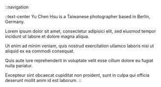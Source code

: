 ::navigation

::text-center
Yu Chen Hsu is a Taiwanese photographer based in Berlin, Germany.

Lorem ipsum dolor sit amet, consectetur adipisici elit, sed eiusmod tempor incidunt ut labore et dolore magna aliqua.

Ut enim ad minim veniam, quis nostrud exercitation ullamco laboris nisi ut aliquid ex ea commodi consequat.

Quis aute iure reprehenderit in voluptate velit esse cillum dolore eu fugiat nulla pariatur.

Excepteur sint obcaecat cupiditat non proident, sunt in culpa qui officia deserunt mollit anim id est laborum.
::
